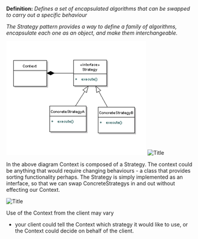**Definition:** 
_Defines a set of encapsulated algorithms that can be swapped to carry out a specific behaviour_

_The Strategy pattern provides a way to define a family of algorithms, encapsulate each one as an object, and make them interchangeable._ 



![](img/strategy_pattern.png?raw=true "Title")
![](/img/strategy_pattern.png?raw=true "Title")

In the above diagram Context is composed of a Strategy. 
The context could be anything that would require changing behaviours - a class that provides sorting functionality perhaps. 
The Strategy is simply implemented as an interface, so that we can swap ConcreteStrategys in and out without effecting our Context.


![](/img/strategy_seq.png?raw=true "Title")

Use of the Context from the client may vary 
- your client could tell the Context which strategy it would like to use, 
or the Context could decide on behalf of the client.